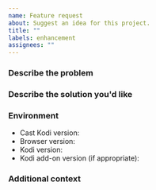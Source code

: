 ```yaml
---
name: Feature request
about: Suggest an idea for this project.
title: ""
labels: enhancement
assignees: ""
---
```


### Describe the problem

<!-- A clear and concise description of what the problem is. Ex. I'm always
     frustrated when [...] -->

### Describe the solution you'd like

<!-- A clear and concise description of what you want to happen. -->

### Environment

- Cast Kodi version<!-- e.g. 7.10.0 -->:
- Browser version<!-- e.g. Chrome 126.0.6478.114, Firefox 127.0 -->:
- Kodi version<!-- e.g. 20.5 -->:
- Kodi add-on version (if appropriate)<!-- e.g. YouTube 7.0.7 -->:

### Additional context

<!-- Add any other context or screenshots about the feature request here. -->
